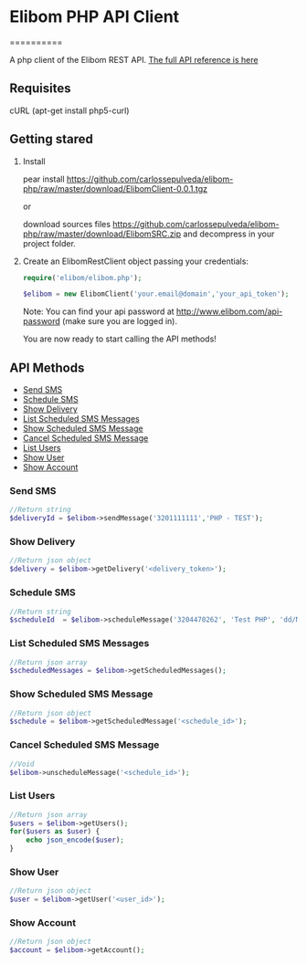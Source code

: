 <h1>Elibom PHP API Client</h1>
==========

A php client of the Elibom REST API. <a href="http://www.elibom.com/developers/reference">The full API reference is here</a>


<h2>Requisites</h2>

cURL (apt-get install php5-curl)

<h2>Getting stared</h2>

1. Install

    pear install https://github.com/carlossepulveda/elibom-php/raw/master/download/ElibomClient-0.0.1.tgz
    
    or
    
    download sources files https://github.com/carlossepulveda/elibom-php/raw/master/download/ElibomSRC.zip and decompress
    in your project folder.

2. Create an ElibomRestClient object passing your credentials:

    ```php
    require('elibom/elibom.php');

    $elibom = new ElibomClient('your.email@domain','your_api_token');
    ```
    
    Note: You can find your api password at http://www.elibom.com/api-password (make sure you are logged in).
    
    You are now ready to start calling the API methods!

<h2>API Methods</h2>

* [Send SMS](#send-sms)
* [Schedule SMS](#schedule-sms)
* [Show Delivery](#show-delivery)
* [List Scheduled SMS Messages](#list-scheduled-sms-messages)
* [Show Scheduled SMS Message](#show-scheduled-sms-message)
* [Cancel Scheduled SMS Message](#cancel-scheduled-sms-message)
* [List Users](#list-users)
* [Show User](#show-user)
* [Show Account](#show-account)

### Send SMS
```php
//Return string
$deliveryId = $elibom->sendMessage('3201111111','PHP - TEST');
```

### Show Delivery
```php
//Return json object
$delivery = $elibom->getDelivery('<delivery_token>');
```

### Schedule SMS 
```php
//Return string
$scheduleId  = $elibom->scheduleMessage('3204470262', 'Test PHP', 'dd/MM/yyyy hh:mm');
```

### List Scheduled SMS Messages
```php
//Return json array
$scheduledMessages = $elibom->getScheduledMessages();
```

### Show Scheduled SMS Message
```php
//Return json object
$schedule = $elibom->getScheduledMessage('<schedule_id>');
```

### Cancel Scheduled SMS Message
```php
//Void
$elibom->unscheduleMessage('<schedule_id>');
```

### List Users
```php
//Return json array
$users = $elibom->getUsers();
for($users as $user) {
    echo json_encode($user);
}
```

### Show User
```php
//Return json object
$user = $elibom->getUser('<user_id>');
```

### Show Account
```php
//Return json object
$account = $elibom->getAccount();
```
